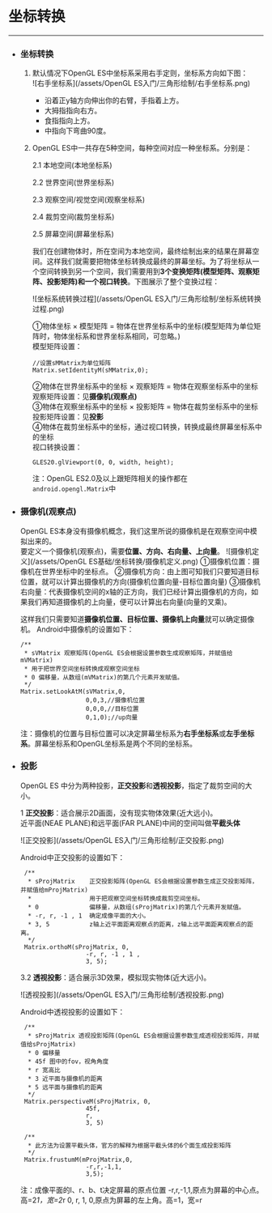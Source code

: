 # 坐标转换

---

* ### 坐标转换

  1. 默认情况下OpenGL ES中坐标系采用右手定则，坐标系方向如下图：  
     ![右手坐标系](/assets/OpenGL ES入门/三角形绘制/右手坐标系.png)
     * 沿着正y轴方向伸出你的右臂，手指着上方。
     * 大拇指指向右方。
     * 食指指向上方。
     * 中指向下弯曲90度。

  2. OpenGL ES中一共存在5种空间，每种空间对应一种坐标系。分别是：

     2.1 本地空间\(本地坐标系\)

     2.2 世界空间\(世界坐标系\)

     2.3 观察空间/视觉空间\(观察坐标系\)

     2.4 裁剪空间\(裁剪坐标系\)

     2.5 屏幕空间\(屏幕坐标系\)

     我们在创建物体时，所在空间为本地空间，最终绘制出来的结果在屏幕空间。这样我们就需要把物体坐标转换成最终的屏幕坐标。为了将坐标从一个空间转换到另一个空间，我们需要用到**3个变换矩阵\(模型矩阵、观察矩阵、投影矩阵\)**和一个**视口转换**。下图展示了整个变换过程：

     ![坐标系统转换过程](/assets/OpenGL ES入门/三角形绘制/坐标系统转换过程.png)

     ①物体坐标 × 模型矩阵 = 物体在世界坐标系中的坐标\(模型矩阵为单位矩阵时，物体坐标系和世界坐标系相同，可忽略。\)  
     模型矩阵设置：

     ```
     //设置sMMatrix为单位矩阵
     Matrix.setIdentityM(sMMatrix,0);
     ```

     ②物体在世界坐标系中的坐标 × 观察矩阵 = 物体在观察坐标系中的坐标  
     观察矩阵设置：见**摄像机(观察点)**  
     ③物体在观察坐标系中的坐标 × 投影矩阵 = 物体在裁剪坐标系中的坐标  
     投影矩阵设置：见**投影**  
     ④物体在裁剪坐标系中的坐标，通过视口转换，转换成最终屏幕坐标系中的坐标  
     视口转换设置：

     ```
     GLES20.glViewport(0, 0, width, height);
     ```

     注：OpenGL ES2.0及以上跟矩阵相关的操作都在`android.opengl.Matrix`中

* ### 摄像机(观察点)

  OpenGL ES本身没有摄像机概念，我们这里所说的摄像机是在观察空间中模拟出来的。  
  要定义一个摄像机(观察点)，需要**位置、方向、右向量、上向量**。
  ![摄像机定义](/assets/OpenGL ES基础/坐标转换/摄像机定义.png)
  ①摄像机位置：摄像机在世界坐标中的坐标点。
  ②摄像机方向：由上图可知我们只要知道目标位置，就可以计算出摄像机的方向(摄像机位置向量-目标位置向量)
  ③摄像机右向量：代表摄像机空间的x轴的正方向，我们已经计算出摄像机的方向，如果我们再知道摄像机的上向量，便可以计算出右向量(向量的叉乘)。
  
  这样我们只需要知道**摄像机位置、目标位置、摄像机上向量**就可以确定摄像机。
  Android中摄像机的设置如下：

   ```
   /**
    * sVMatrix 观察矩阵(OpenGL ES会根据设置参数生成观察矩阵，并赋值给mVMatrix)
    * 用于把世界空间坐标转换成观察空间坐标
    * 0 偏移量，从数组(mVMatrix)的第几个元素开发赋值。
    */
   Matrix.setLookAtM(sVMatrix,0,
                     0,0,3,//摄像机位置
                     0,0,0,//目标位置
                     0,1,0);//up向量
   ```
   注：摄像机的位置与目标位置可以决定屏幕坐标系为**右手坐标系**或**左手坐标系**。屏幕坐标系和OpenGL坐标系是两个不同的坐标系。
  
* ### 投影

  OpenGL ES 中分为两种投影，**正交投影**和**透视投影**，指定了裁剪空间的大小。

  1 **正交投影**：适合展示2D画面，没有现实物体效果\(近大远小\)。  
   近平面\(NEAE PLANE\)和远平面\(FAR PLANE\)中间的空间叫做**平截头体**

  ![正交投影](/assets/OpenGL ES入门/三角形绘制/正交投影.png)

  Android中正交投影的设置如下：

  ```
   /**
    * sProjMatrix    正交投影矩阵(OpenGL ES会根据设置参数生成正交投影矩阵，并赋值给mProjMatrix)
    *                用于把观察空间坐标转换成裁剪空间坐标。
    * 0              偏移量，从数组(sProjMatrix)的第几个元素开发赋值。
    * -r, r, -1 , 1  确定成像平面的大小。
    * 3, 5           z轴上近平面距离观察点的距离，z轴上远平面距离观察点的距离。
    */
   Matrix.orthoM(sProjMatrix, 0, 
                    -r, r, -1 , 1 ,
                    3, 5);
  ```

  3.2 **透视投影**：适合展示3D效果，模拟现实物体\(近大远小\)。

  ![透视投影](/assets/OpenGL ES入门/三角形绘制/透视投影.png)

  Android中透视投影的设置如下：

  ```
   /**
    * sProjMatrix 透视投影矩阵(OpenGL ES会根据设置参数生成透视投影矩阵，并赋值给sProjMatrix)
    * 0 偏移量
    * 45f 图中的fov，视角角度
    * r 宽高比
    * 3 近平面与摄像机的距离
    * 5 远平面与摄像机的距离
    */              
   Matrix.perspectiveM(sProjMatrix, 0,
                    45f, 
                    r, 
                    3, 5)

   /**
    * 此方法为设置平截头体，官方的解释为根据平截头体的6个面生成投影矩阵
    */
   Matrix.frustumM(mProjMatrix,0,
                    -r,r,-1,1,
                    3,5);
  ```
  注：成像平面的l、r、b、t决定屏幕的原点位置
  -r,r,-1,1,原点为屏幕的中心点。高=2*1，宽=2*r
  0, r, 1, 0,原点为屏幕的左上角。高=1，宽=r

